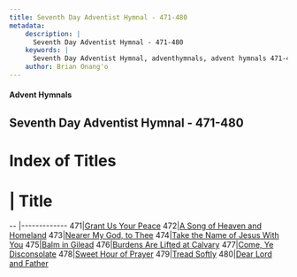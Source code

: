 ```yaml
---
title: Seventh Day Adventist Hymnal - 471-480
metadata:
    description: |
      Seventh Day Adventist Hymnal - 471-480
    keywords: |
      Seventh Day Adventist Hymnal, adventhymnals, advent hymnals 471-480
    author: Brian Onang'o
---
```


#### Advent Hymnals
## Seventh Day Adventist Hymnal - 471-480

# Index of Titles
# | Title                        
-- |-------------
471|[Grant Us Your Peace](/seventh-day-adventist-hymnal/401-500/471-480/Grant-Us-Your-Peace)
472|[A Song of Heaven and Homeland](/seventh-day-adventist-hymnal/401-500/471-480/A-Song-of-Heaven-and-Homeland)
473|[Nearer My God, to Thee](/seventh-day-adventist-hymnal/401-500/471-480/Nearer-My-God,-to-Thee)
474|[Take the Name of Jesus With You](/seventh-day-adventist-hymnal/401-500/471-480/Take-the-Name-of-Jesus-With-You)
475|[Balm in Gilead](/seventh-day-adventist-hymnal/401-500/471-480/Balm-in-Gilead)
476|[Burdens Are Lifted at Calvary](/seventh-day-adventist-hymnal/401-500/471-480/Burdens-Are-Lifted-at-Calvary)
477|[Come, Ye Disconsolate](/seventh-day-adventist-hymnal/401-500/471-480/Come,-Ye-Disconsolate)
478|[Sweet Hour of Prayer](/seventh-day-adventist-hymnal/401-500/471-480/Sweet-Hour-of-Prayer)
479|[Tread Softly](/seventh-day-adventist-hymnal/401-500/471-480/Tread-Softly)
480|[Dear Lord and Father](/seventh-day-adventist-hymnal/401-500/471-480/Dear-Lord-and-Father)